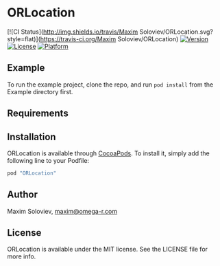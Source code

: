 # ORLocation

[![CI Status](http://img.shields.io/travis/Maxim Soloviev/ORLocation.svg?style=flat)](https://travis-ci.org/Maxim Soloviev/ORLocation)
[![Version](https://img.shields.io/cocoapods/v/ORLocation.svg?style=flat)](http://cocoapods.org/pods/ORLocation)
[![License](https://img.shields.io/cocoapods/l/ORLocation.svg?style=flat)](http://cocoapods.org/pods/ORLocation)
[![Platform](https://img.shields.io/cocoapods/p/ORLocation.svg?style=flat)](http://cocoapods.org/pods/ORLocation)

## Example

To run the example project, clone the repo, and run `pod install` from the Example directory first.

## Requirements

## Installation

ORLocation is available through [CocoaPods](http://cocoapods.org). To install
it, simply add the following line to your Podfile:

```ruby
pod "ORLocation"
```

## Author

Maxim Soloviev, maxim@omega-r.com

## License

ORLocation is available under the MIT license. See the LICENSE file for more info.
